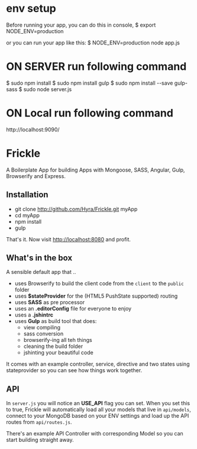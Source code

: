 # env setup 

Before running your app, you can do this in console, 
$ export NODE_ENV=production 


or you can run your app like this: 
$ NODE_ENV=production node app.js





# ON SERVER run following command
$ sudo npm install
$ sudo npm install gulp
$ sudo npm install --save gulp-sass
$ sudo node server.js


# ON Local run following command





http://localhost:9090/


# Frickle

A Boilerplate App for building Apps with Mongoose, SASS, Angular, Gulp, Browserify and Express.

## Installation

- git clone http://github.com/Hyra/Frickle.git myApp
- cd myApp
- npm install
- gulp

That's it. Now visit [http://localhost:8080](http://localhost:8080) and profit.

## What's in the box

A sensible default app that ..

  - uses Browserify to build the client code from the `client` to the `public` folder
  - uses **$stateProvider** for the (HTML5 PushState supported) routing
  - uses **SASS** as pre processor
  - uses an **.editorConfig** file for everyone to enjoy
  - uses a **.jshintrc**
  - uses **Gulp** as build tool that does:
  	- view compiling
  	- sass conversion
  	- browserify-ing all teh things
  	- cleaning the build folder
  	- jshinting your beautiful code

It comes with an example controller, service, directive and two states using stateprovider so you can see how things work together.

## API

In `server.js` you will notice an **USE_API** flag you can set. When you set this to true, Frickle will automatically load all your models that live in `api/models`, connect to your MongoDB based on your ENV settings and load up the API routes from `api/routes.js`.

There's an example API Controller with corresponding Model so you can start building straight away.
